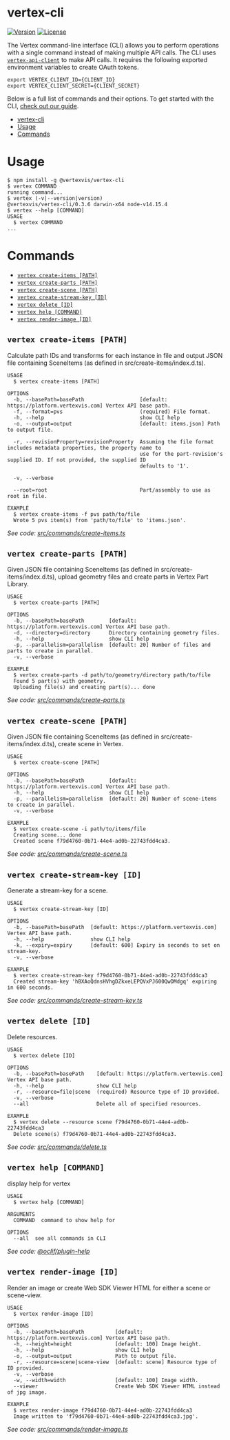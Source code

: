 # vertex-cli

[![Version](https://img.shields.io/npm/v/@vertexvis/vertex-cli.svg)](https://www.npmjs.com/package/@vertexvis/vertex-cli)
[![License](https://img.shields.io/npm/l/@vertexvis/vertex-cli.svg)](https://github.com/Vertexvis/vertex-cli/blob/master/LICENSE)

The Vertex command-line interface (CLI) allows you to perform operations with a single command instead of making multiple API calls. The CLI uses [`vertex-api-client`](https://github.com/vertexvis/vertex-api-client-ts) to make API calls. It requires the following exported environment variables to create OAuth tokens.

```shell
export VERTEX_CLIENT_ID={CLIENT_ID}
export VERTEX_CLIENT_SECRET={CLIENT_SECRET}
```

Below is a full list of commands and their options. To get started with the CLI, [check out our guide](https://developer.vertexvis.com/docs/guides/cli-getting-started).

<!-- toc -->
* [vertex-cli](#vertex-cli)
* [Usage](#usage)
* [Commands](#commands)
<!-- tocstop -->

# Usage

<!-- usage -->
```sh-session
$ npm install -g @vertexvis/vertex-cli
$ vertex COMMAND
running command...
$ vertex (-v|--version|version)
@vertexvis/vertex-cli/0.3.6 darwin-x64 node-v14.15.4
$ vertex --help [COMMAND]
USAGE
  $ vertex COMMAND
...
```
<!-- usagestop -->

# Commands

<!-- commands -->
* [`vertex create-items [PATH]`](#vertex-create-items-path)
* [`vertex create-parts [PATH]`](#vertex-create-parts-path)
* [`vertex create-scene [PATH]`](#vertex-create-scene-path)
* [`vertex create-stream-key [ID]`](#vertex-create-stream-key-id)
* [`vertex delete [ID]`](#vertex-delete-id)
* [`vertex help [COMMAND]`](#vertex-help-command)
* [`vertex render-image [ID]`](#vertex-render-image-id)

## `vertex create-items [PATH]`

Calculate path IDs and transforms for each instance in file and output JSON file containing SceneItems (as defined in src/create-items/index.d.ts).

```
USAGE
  $ vertex create-items [PATH]

OPTIONS
  -b, --basePath=basePath                  [default: https://platform.vertexvis.com] Vertex API base path.
  -f, --format=pvs                         (required) File format.
  -h, --help                               show CLI help
  -o, --output=output                      [default: items.json] Path to output file.

  -r, --revisionProperty=revisionProperty  Assuming the file format includes metadata properties, the property name to
                                           use for the part-revision's supplied ID. If not provided, the supplied ID
                                           defaults to '1'.

  -v, --verbose

  --root=root                              Part/assembly to use as root in file.

EXAMPLE
  $ vertex create-items -f pvs path/to/file
  Wrote 5 pvs item(s) from 'path/to/file' to 'items.json'.
```

_See code: [src/commands/create-items.ts](https://github.com/Vertexvis/vertex-cli/blob/v0.3.6/src/commands/create-items.ts)_

## `vertex create-parts [PATH]`

Given JSON file containing SceneItems (as defined in src/create-items/index.d.ts), upload geometry files and create parts in Vertex Part Library.

```
USAGE
  $ vertex create-parts [PATH]

OPTIONS
  -b, --basePath=basePath        [default: https://platform.vertexvis.com] Vertex API base path.
  -d, --directory=directory      Directory containing geometry files.
  -h, --help                     show CLI help
  -p, --parallelism=parallelism  [default: 20] Number of files and parts to create in parallel.
  -v, --verbose

EXAMPLE
  $ vertex create-parts -d path/to/geometry/directory path/to/file
  Found 5 part(s) with geometry.
  Uploading file(s) and creating part(s)... done
```

_See code: [src/commands/create-parts.ts](https://github.com/Vertexvis/vertex-cli/blob/v0.3.6/src/commands/create-parts.ts)_

## `vertex create-scene [PATH]`

Given JSON file containing SceneItems (as defined in src/create-items/index.d.ts), create scene in Vertex.

```
USAGE
  $ vertex create-scene [PATH]

OPTIONS
  -b, --basePath=basePath        [default: https://platform.vertexvis.com] Vertex API base path.
  -h, --help                     show CLI help
  -p, --parallelism=parallelism  [default: 20] Number of scene-items to create in parallel.
  -v, --verbose

EXAMPLE
  $ vertex create-scene -i path/to/items/file
  Creating scene... done
  Created scene f79d4760-0b71-44e4-ad0b-22743fdd4ca3.
```

_See code: [src/commands/create-scene.ts](https://github.com/Vertexvis/vertex-cli/blob/v0.3.6/src/commands/create-scene.ts)_

## `vertex create-stream-key [ID]`

Generate a stream-key for a scene.

```
USAGE
  $ vertex create-stream-key [ID]

OPTIONS
  -b, --basePath=basePath  [default: https://platform.vertexvis.com] Vertex API base path.
  -h, --help               show CLI help
  -k, --expiry=expiry      [default: 600] Expiry in seconds to set on stream-key.
  -v, --verbose

EXAMPLE
  $ vertex create-stream-key f79d4760-0b71-44e4-ad0b-22743fdd4ca3
  Created stream-key 'hBXAoQdnsHVhgDZkxeLEPQVxPJ600QwDMdgq' expiring in 600 seconds.
```

_See code: [src/commands/create-stream-key.ts](https://github.com/Vertexvis/vertex-cli/blob/v0.3.6/src/commands/create-stream-key.ts)_

## `vertex delete [ID]`

Delete resources.

```
USAGE
  $ vertex delete [ID]

OPTIONS
  -b, --basePath=basePath    [default: https://platform.vertexvis.com] Vertex API base path.
  -h, --help                 show CLI help
  -r, --resource=file|scene  (required) Resource type of ID provided.
  -v, --verbose
  --all                      Delete all of specified resources.

EXAMPLE
  $ vertex delete --resource scene f79d4760-0b71-44e4-ad0b-22743fdd4ca3
  Delete scene(s) f79d4760-0b71-44e4-ad0b-22743fdd4ca3.
```

_See code: [src/commands/delete.ts](https://github.com/Vertexvis/vertex-cli/blob/v0.3.6/src/commands/delete.ts)_

## `vertex help [COMMAND]`

display help for vertex

```
USAGE
  $ vertex help [COMMAND]

ARGUMENTS
  COMMAND  command to show help for

OPTIONS
  --all  see all commands in CLI
```

_See code: [@oclif/plugin-help](https://github.com/oclif/plugin-help/blob/v3.2.1/src/commands/help.ts)_

## `vertex render-image [ID]`

Render an image or create Web SDK Viewer HTML for either a scene or scene-view.

```
USAGE
  $ vertex render-image [ID]

OPTIONS
  -b, --basePath=basePath          [default: https://platform.vertexvis.com] Vertex API base path.
  -h, --height=height              [default: 100] Image height.
  -h, --help                       show CLI help
  -o, --output=output              Path to output file.
  -r, --resource=scene|scene-view  [default: scene] Resource type of ID provided.
  -v, --verbose
  -w, --width=width                [default: 100] Image width.
  --viewer                         Create Web SDK Viewer HTML instead of jpg image.

EXAMPLE
  $ vertex render-image f79d4760-0b71-44e4-ad0b-22743fdd4ca3
  Image written to 'f79d4760-0b71-44e4-ad0b-22743fdd4ca3.jpg'.
```

_See code: [src/commands/render-image.ts](https://github.com/Vertexvis/vertex-cli/blob/v0.3.6/src/commands/render-image.ts)_
<!-- commandsstop -->
